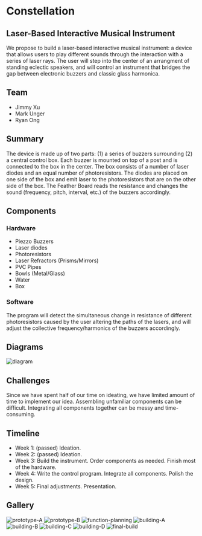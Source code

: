 # Constellation
## Laser-Based Interactive Musical Instrument
We propose to build a laser-based interactive musical instrument: a device that allows users to play different sounds through the interaction with a series of laser rays. The user will step into the center of an arrangment of standing eclectic speakers, and will control an instrument that bridges the gap between electronic buzzers and classic glass harmonica.

## Team
- Jimmy Xu
- Mark Unger
- Ryan Ong

## Summary
The device is made up of two parts: (1) a series of buzzers surrounding (2) a central control box. Each buzzer is mounted on top of a post and is connected to the box in the center. The box consists of a number of laser diodes and an equal number of photoresistors. The diodes are placed on one side of the box and emit laser to the photoresistors that are on the other side of the box. The Feather Board reads the resistance and changes the sound (frequency, pitch, interval, etc.) of the buzzers accordingly.

## Components

### Hardware
- Piezzo Buzzers
- Laser diodes
- Photoresistors
- Laser Refractors (Prisms/Mirrors)
- PVC Pipes
- Bowls (Metal/Glass)
- Water
- Box

### Software
The program will detect the simultaneous change in resistance of different photoresistors caused by the user altering the paths of the lasers, and will adjust the collective frequency/harmonics of the buzzers accordingly.

## Diagrams
![diagram](https://github.com/rayneong/c-p-and-e-final-project-spring-2018/tree/master/images/spec-diagram.png)

## Challenges
Since we have spent half of our time on ideating, we have limited amount of time to implement our idea. 
Assembling unfamiliar components can be difficult.
Integrating all components together can be messy and time-consuming.

## Timeline
- Week 1: (passed) Ideation.
- Week 2: (passed) Ideation.
- Week 3: Build the instrument. Order components as needed. Finish most of the hardware. 
- Week 4: Write the control program. Integrate all components. Polish the design.
- Week 5: Final adjustments. Presentation.

## Gallery
![prototype-A](https://github.com/rayneong/c-p-and-e-final-project-spring-2018/tree/master/images/IMG_0548.JPG)
![prototype-B](https://github.com/rayneong/c-p-and-e-final-project-spring-2018/tree/master/images/IMG_0549.JPG)
![function-planning](https://github.com/rayneong/c-p-and-e-final-project-spring-2018/tree/master/images/IMG_0550.JPG)
![building-A](https://github.com/rayneong/c-p-and-e-final-project-spring-2018/tree/master/images/IMG_0559.JPG)
![building-B](https://github.com/rayneong/c-p-and-e-final-project-spring-2018/tree/master/images/IMG_0560.JPG)
![building-C](https://github.com/rayneong/c-p-and-e-final-project-spring-2018/tree/master/images/IMG_0561.JPG)
![building-D](https://github.com/rayneong/c-p-and-e-final-project-spring-2018/tree/master/images/IMG_0562.JPG)
![final-build](https://github.com/rayneong/c-p-and-e-final-project-spring-2018/tree/master/images/IMG_0567.JPG)
